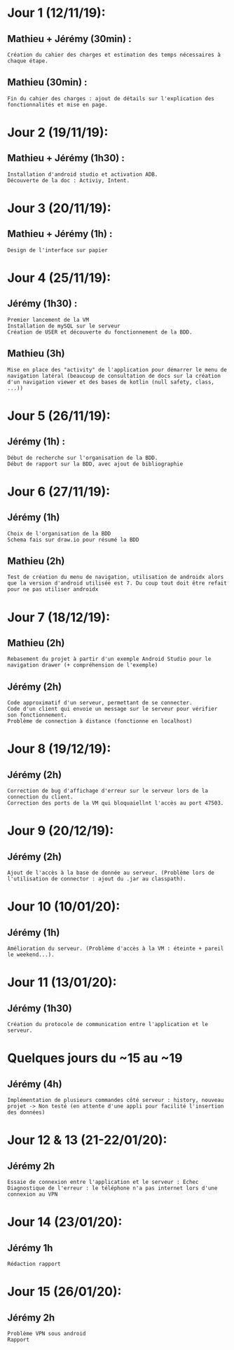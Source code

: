 # Jour 1 (12/11/19):
## Mathieu + Jérémy (30min) : 
	Création du cahier des charges et estimation des temps nécessaires à chaque étape.
## Mathieu (30min) :
	Fin du cahier des charges : ajout de détails sur l'explication des fonctionnalités et mise en page.

# Jour 2 (19/11/19):
## Mathieu + Jérémy (1h30) : 
	Installation d'android studio et activation ADB.
	Découverte de la doc : Activiy, Intent.

# Jour 3 (20/11/19):
## Mathieu + Jérémy (1h) :
	Design de l'interface sur papier

# Jour 4 (25/11/19):
## Jérémy (1h30) :
	Premier lancement de la VM
	Installation de mySQL sur le serveur
	Création de USER et découverte du fonctionnement de la BDD.
## Mathieu (3h)
	Mise en place des "activity" de l'application pour démarrer le menu de navigation latéral (beaucoup de consultation de docs sur la création d'un navigation viewer et des bases de kotlin (null safety, class, ...))

# Jour 5 (26/11/19):
## Jérémy (1h) :
	Début de recherche sur l'organisation de la BDD.
	Début de rapport sur la BDD, avec ajout de bibliographie

# Jour 6 (27/11/19):
## Jérémy (1h)
	Choix de l'organisation de la BDD
	Schema fais sur draw.io pour résumé la BDD
## Mathieu (2h)
	Test de création du menu de navigation, utilisation de androidx alors que la version d'android utilisée est 7. Du coup tout doit être refait pour ne pas utiliser androidx

# Jour 7 (18/12/19):
## Mathieu (2h)
 	Rebasement du projet à partir d'un exemple Android Studio pour le navigation drawer (+ compréhension de l'exemple)
## Jérémy (2h)
	Code approximatif d'un serveur, permettant de se connecter.
	Code d'un client qui envoie un message sur le serveur pour vérifier son fonctionnement. 
	Problème de connection à distance (fonctionne en localhost)

# Jour 8 (19/12/19):
## Jérémy (2h)
	Correction de bug d'affichage d'erreur sur le serveur lors de la connection du client.
	Correction des ports de la VM qui bloquaiellnt l'accès au port 47503.

# Jour 9 (20/12/19):
## Jérémy (2h)
	Ajout de l'accès à la base de donnée au serveur. (Problème lors de l'utilisation de connector : ajout du .jar au classpath).

# Jour 10 (10/01/20):
## Jérémy (1h)
	Amélioration du serveur. (Problème d'accès à la VM : éteinte + pareil le weekend...).

# Jour 11 (13/01/20):
## Jérémy (1h30)
	Création du protocole de communication entre l'application et le serveur.

# Quelques jours du ~15 au ~19
## Jérémy (4h)
	Implémentation de plusieurs commandes côté serveur : history, nouveau projet -> Non testé (en attente d'une appli pour facilité l'insertion des données)

# Jour 12 & 13 (21-22/01/20):
## Jérémy 2h
	Essaie de connexion entre l'application et le serveur : Echec
	Diagnostique de l'erreur : le téléphone n'a pas internet lors d'une connexion au VPN
# Jour 14 (23/01/20):
## Jérémy 1h
	Rédaction rapport
# Jour 15 (26/01/20):
## Jérémy 2h
	Problème VPN sous android
	Rapport